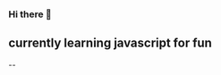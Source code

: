 ### Hi there 👋
## currently learning javascript for fun
--

<!--
**yunusmujadidi/yunusmujadidi** is a ✨ _special_ ✨ repository because its `README.md` (this file) appears on your GitHub profile.

Here are some ideas to get you started:
![Github Stats](https://github-readme-stats.vercel.app/api?username=yunusmujadidi&hide_border=true&theme=radical&show_icons=true&bg_color=161b22&custom_title=GitHub%20Stats)
![Wakatime](https://github-readme-stats.vercel.app/api/wakatime?username=yunusmujadidi&layout=compact&theme=radical&bg_color=161b22&hide_border=true&range=last_7_days)
![Most Used Languages](https://github-readme-stats.vercel.app/api/top-langs/?username=yunusmujadidi&layout=compact&theme=radical&bg_color=161b22&hide_border=true)
- 🔭 I’m currently working on ...
- 🌱 I’m currently learning ...
- 👯 I’m looking to collaborate on ...
- 🤔 I’m looking for help with ...
- 💬 Ask me about ...
- 📫 How to reach me: ...
- 😄 Pronouns: ...
- ⚡ Fun fact: ...
-->
